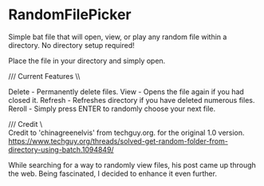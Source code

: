 # RandomFilePicker
Simple bat file that will open, view, or play any random file within a directory. No directory setup required!

Place the file in your directory and simply open.

/// Current Features \\\

Delete - Permanently delete files.
View - Opens the file again if you had closed it.
Refresh - Refreshes directory if you have deleted numerous files.
Reroll - Simply press ENTER to randomly choose your next file.


///  Credit  \\\
Credit to 'chinagreenelvis' from techguy.org. for the original 1.0 version. 
https://www.techguy.org/threads/solved-get-random-folder-from-directory-using-batch.1094849/

While searching for a way to randomly view files, his post came up through the web. Being fascinated, I decided to enhance it even further.
